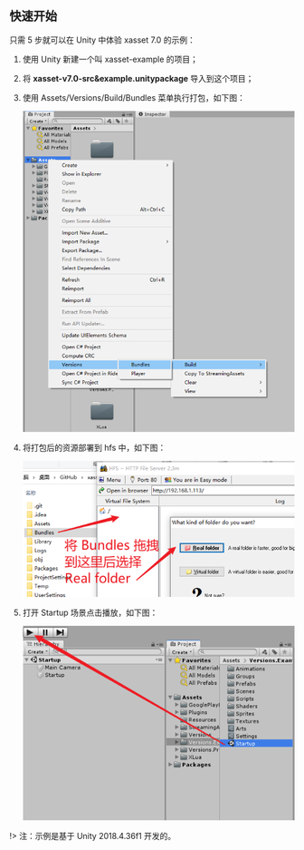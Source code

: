 <!-- docs/getstarted.md -->
## 快速开始

只需 5 步就可以在 Unity 中体验 xasset 7.0 的示例：

1. 使用 Unity 新建一个叫 xasset-example 的项目；

2. 将 **xasset-v7.0-src&example.unitypackage** 导入到这个项目；

3. 使用 Assets/Versions/Build/Bundles 菜单执行打包，如下图： 

   ![getstarted-build-bundles](res\getstarted-build-bundles.png)

4. 将打包后的资源部署到 hfs 中，如下图：

   ![getstarted-hfs](res\getstarted-hfs.png) 

5. 打开 Startup 场景点击播放，如下图：

   ![getstarted-startup-play](res\getstarted-startup-play.png)  

!> 注：示例是基于 Unity 2018.4.36f1 开发的。